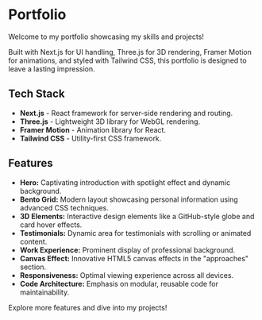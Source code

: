 # Portfolio

Welcome to my portfolio showcasing my skills and projects!

Built with Next.js for UI handling, Three.js for 3D rendering, Framer Motion for animations, and styled with Tailwind CSS, this portfolio is designed to leave a lasting impression.

## Tech Stack

- **Next.js** - React framework for server-side rendering and routing.
- **Three.js** - Lightweight 3D library for WebGL rendering.
- **Framer Motion** - Animation library for React.
- **Tailwind CSS** - Utility-first CSS framework.

## Features

- **Hero:** Captivating introduction with spotlight effect and dynamic background.
- **Bento Grid:** Modern layout showcasing personal information using advanced CSS techniques.
- **3D Elements:** Interactive design elements like a GitHub-style globe and card hover effects.
- **Testimonials:** Dynamic area for testimonials with scrolling or animated content.
- **Work Experience:** Prominent display of professional background.
- **Canvas Effect:** Innovative HTML5 canvas effects in the "approaches" section.
- **Responsiveness:** Optimal viewing experience across all devices.
- **Code Architecture:** Emphasis on modular, reusable code for maintainability.

Explore more features and dive into my projects!
